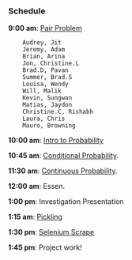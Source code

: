 ### Schedule

**9:00 am**: [Pair Problem](pair_swap_dollar.md)

		Audrey, Jit
		Jeremy, Adam
		Brian, Arina
		Jon, Christine.L
		Brad.D, Pavan
		Summer, Brad.S
		Louisa, Wendy
		Will, Malik
		Kevin, Sungwan
		Matias, Jaydon
		Christine.C, Rishabh
		Laura, Chris
		Mauro, Browning

**10:00 am**: [Intro to Probability](intro_to_probability.ipynb)

**10:45 am**: [Conditional Probability](conditional_probability.ipynb).

**11:30 am**: [Continuous Probability](continuous_probability.ipynb).

**12:00 am**: Essen.

**1:00 pm**: Investigation Presentation

**1:15 am**: [Pickling](Pickling_Python_Objects.ipynb)

**1:30 pm**: [Selenium Scrape](web_scraping_selenium.ipynb)

**1:45 pm**: Project work!

